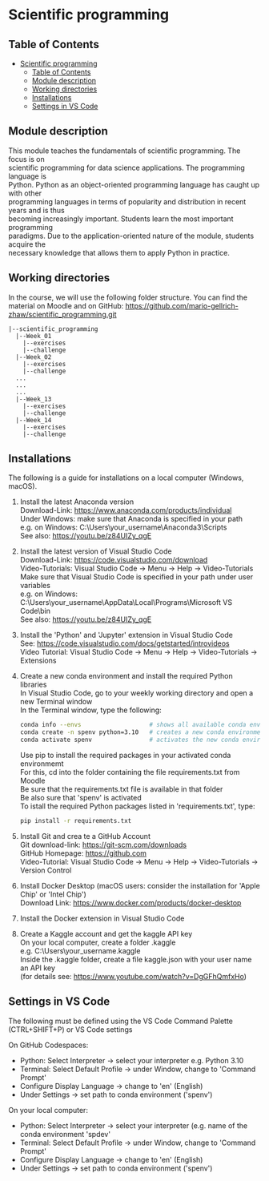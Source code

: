 # Scientific programming

## Table of Contents
- [Scientific programming](#scientific-programming)
  - [Table of Contents](#table-of-contents)
  - [Module description](#module-description)
  - [Working directories](#working-directories)
  - [Installations](#installations)
  - [Settings in VS Code](#settings-in-vs-code)

## Module description

This module teaches the fundamentals of scientific programming. The focus is on  
scientific programming for data science applications. The programming language is  
Python. Python as an object-oriented programming language has caught up with other  
programming languages in terms of popularity and distribution in recent years and is thus  
becoming increasingly important. Students learn the most important programming  
paradigms. Due to the application-oriented nature of the module, students acquire the  
necessary knowledge that allows them to apply Python in practice.

## Working directories

In the course, we will use the following folder structure. You can find the material on
Moodle and on GitHub: https://github.com/mario-gellrich-zhaw/scientific_programming.git

```plaintext
|--scientific_programming
  |--Week_01
    |--exercises
    |--challenge
  |--Week_02
    |--exercises
    |--challenge
  ...
  ...
  ...
  |--Week_13
    |--exercises
    |--challenge
  |--Week_14
    |--exercises
    |--challenge
```

## Installations

The following is a guide for installations on a local computer (Windows, macOS).  

1. Install the latest Anaconda version  
    Download-Link:  https://www.anaconda.com/products/individual  
    Under Windows: make sure that Anaconda is specified in your path  
    e.g. on Windows: C:\Users\your_username\Anaconda3\Scripts  
    See also: https://youtu.be/z84UIZy_qgE  
	
2. Install the latest version of Visual Studio Code  
    Download-Link: https://code.visualstudio.com/download  
    Video-Tutorials: Visual Studio Code -> Menu -> Help -> Video-Tutorials  
    Make sure that Visual Studio Code is specified in your path under user variables  
    e.g. on Windows: C:\Users\your_username\AppData\Local\Programs\Microsoft VS Code\bin  
    See also: https://youtu.be/z84UIZy_qgE  

3. Install the 'Python' and 'Jupyter' extension in Visual Studio Code  
    See: https://code.visualstudio.com/docs/getstarted/introvideos  
    Video Tutorial: Visual Studio Code -> Menu -> Help -> Video-Tutorials -> Extensions  

4. Create a new conda environment and install the required Python libraries  
    In Visual Studio Code, go to your weekly working directory and open a new Terminal window  
    In the Terminal window, type the following:  

    ```bash
    conda info --envs                   # shows all available conda environments
    conda create -n spenv python=3.10   # creates a new conda environment 'spenv' with Python 3.10
    conda activate spenv                # activates the new conda environment 'spenv'
    ```

    Use pip to install the required packages in your activated conda environmemt  
    For this, cd into the folder containing the file requirements.txt from Moodle  
    Be sure that the requirements.txt file is available in that folder  
    Be also sure that 'spenv' is activated  
    To istall the required Python packages listed in 'requirements.txt', type:  

    ```bash
    pip install -r requirements.txt
    ```

5. Install Git and crea te a GitHub Account  
    Git download-link: https://git-scm.com/downloads  
    GitHub Homepage: https://github.com  
    Video-Tutorial: Visual Studio Code -> Menu -> Help -> Video-Tutorials -> Version Control  

6. Install Docker Desktop (macOS users: consider the installation for 'Apple Chip' or 'Intel Chip')  
    Download Link: https://www.docker.com/products/docker-desktop  

7. Install the Docker extension in Visual Studio Code  

8. Create a Kaggle account and get the kaggle API key  
    On your local computer, create a folder .kaggle  
    e.g. C:\Users\your_username\.kaggle  
    Inside the .kaggle folder, create a file kaggle.json with your user name an API key  
    (for details see: https://www.youtube.com/watch?v=DgGFhQmfxHo)

## Settings in VS Code

The following must be defined using the VS Code Command Palette (CTRL+SHIFT+P) or VS Code settings

On GitHub Codespaces:  
* Python: Select Interpreter -> select your interpreter e.g. Python 3.10
* Terminal: Select Default Profile -> under Window, change to 'Command Prompt'
* Configure Display Language -> change to 'en' (English)
* Under Settings -> set path to conda environment ('spenv')

On your local computer:  
* Python: Select Interpreter -> select your interpreter (e.g. name of the conda environment 'spdev'
* Terminal: Select Default Profile -> under Window, change to 'Command Prompt'
* Configure Display Language -> change to 'en' (English)
* Under Settings -> set path to conda environment ('spenv')
